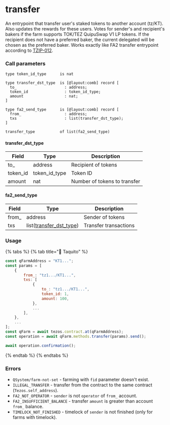 # transfer

An entrypoint that transfer user's staked tokens to another account (tz/KT). Also updates the rewards for these users. Votes for sender's and recipient's bakers if the farm supports TOK/TEZ QuipuSwap V1 LP tokens. If the recipient does not have a preferred baker, the current delegated will be chosen as the preferred baker. Works exactly like FA2 transfer entrypoint according to [TZIP-012](https://gitlab.com/tezos/tzip/-/blob/master/proposals/tzip-12/tzip-12.md).

### Call parameters

```pascaligo
type token_id_type      is nat

type transfer_dst_type  is [@layout:comb] record [
  to_                     : address;
  token_id                : token_id_type;
  amount                  : nat;
]

type fa2_send_type      is [@layout:comb] record [
  from_                   : address;
  txs                     : list(transfer_dst_type);
]

transfer_type           of list(fa2_send_type)
```

#### transfer\_dst\_type

| Field     | Type            | Description                  |
| --------- | --------------- | ---------------------------- |
| to\_      | address         | Recipient of tokens          |
| token\_id | token\_id\_type | Token ID                     |
| amount    | nat             | Number of tokens to transfer |

#### fa2\_send\_type

| Field  | Type                                               | Description           |
| ------ | -------------------------------------------------- | --------------------- |
| from\_ | address                                            | Sender of tokens      |
| txs    | list([transfer\_dst\_type](transfer.md#undefined)) | Transfer transactions |

### Usage

{% tabs %}
{% tab title="🌮 Taquito" %}
```javascript
const qFarmAddress = "KT1...";
const params = [
    {
        from_: "tz1.../KT1...",
        txs: [
            {
                to_: "tz1.../KT1...",
                token_id: 1,
                amount: 100,
            },
            ...
        ],
    },
    ...
];
const qFarm = await tezos.contract.at(qFarmAddress);
const operation = await qFarm.methods.transfer(params).send();

await operation.confirmation();
```
{% endtab %}
{% endtabs %}

### Errors

* `QSystem/farm-not-set` - farming with `fid` parameter doesn't exist.
* `ILLEGAL_TRANSFER` - transfer from the contract to the same contract (`Tezos.self_address`).
* `FA2_NOT_OPERATOR` - `sender` is not `operator` of `from_` account.
* `FA2_INSUFFICIENT_BALANCE` - transfer `amount` is greater than account `from_` balance.
* `TIMELOCK_NOT_FINISHED` - timelock of `sender` is not finished (only for farms with timelock).
